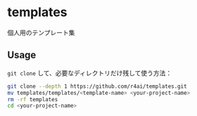 # templates

個人用のテンプレート集

## Usage

`git clone` して、必要なディレクトリだけ残して使う方法：

```sh
git clone --depth 1 https://github.com/r4ai/templates.git
mv templates/templates/<template-name> <your-project-name>
rm -rf templates
cd <your-project-name>
```
